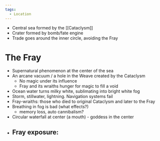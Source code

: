 ```yaml
---
tags:
  - Location
---
```

- Central sea formed by the [[Cataclysm]]
- Crater formed by bomb/fate engine
- Trade goes around the inner circle, avoiding the Fray


# The Fray

- Supernatural phenomenon at the center of the sea
- An arcane vacuum / a hole in the Weave created by the Cataclysm
	- No magic under its influence
	- Fray and its wraiths hunger for magic to fill a void
- Ocean water turns milky white, sublimating into bright white fog
- Storm, stillwater, lightning. Navigation systems fail
- Fray-wraiths: those who died to original Cataclysm and later to the Fray
- Breathing in fog is bad (what effects?)
	- memory loss, auto cannibalism?
- Circular waterfall at center (a mouth) - goddess in the center
- Fray exposure:
	- 